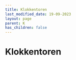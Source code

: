 ```yaml
---
title: Klokkentoren
last_modified_date: 19-09-2023
layout: page
parent: K
has_children: false
---
```


Klokkentoren
============

